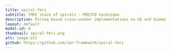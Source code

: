```yaml
---
title: spiral-fmri
subtitle: fMRI stack of spirals - PRESTO technique
description: Pulseq based cross-vendor implementations on GE and Siemens scanners
layout: default
modal-id: 6
thumbnail: spiral-fmri.png
alt: image-alt
github: https://github.com/imr-framework/spiral-fmri
---
```

